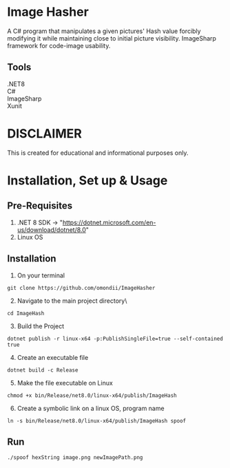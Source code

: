 # Image Hasher
A C# program that manipulates a given pictures' Hash value forcibly modifying it while
maintaining close to initial picture visibility.
ImageSharp framework for code-image usability.
## Tools
.NET8  
C#  
ImageSharp  
Xunit  

# DISCLAIMER
This is created for educational and informational purposes only.

# Installation, Set up & Usage
## Pre-Requisites
1. .NET 8 SDK -> "https://dotnet.microsoft.com/en-us/download/dotnet/8.0"
2. Linux OS

## Installation
1. On your terminal
```Clone this repository
git clone https://github.com/omondii/ImageHasher
```
2. Navigate to the main project directory\
```
cd ImageHash
```
3. Build the Project
```Build the Project
dotnet publish -r linux-x64 -p:PublishSingleFile=true --self-contained true
```
4. Create an executable file 
```Create an Executable
dotnet build -c Release
```
5. Make the file executable on Linux
````
chmod +x bin/Release/net8.0/linux-x64/publish/ImageHash
````
6. Create a symbolic link on a linux OS, program name
```` Create symbolic link
ln -s bin/Release/net8.0/linux-x64/publish/ImageHash spoof
````
## Run
```./spoof hexString image.png newImagePath.png```

